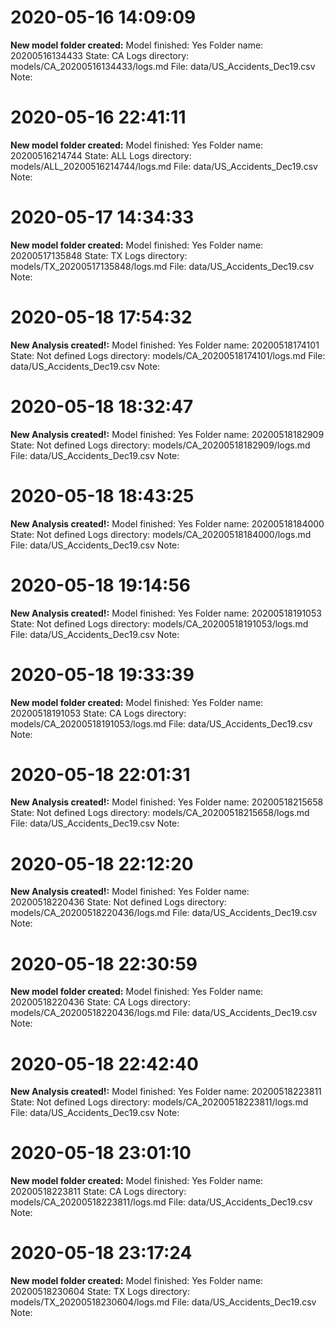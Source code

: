 

# 2020-05-16 14:09:09 
__New model folder created:__
Model finished: Yes
Folder name: 20200516134433
State: CA
Logs directory: models/CA_20200516134433/logs.md
File: data/US_Accidents_Dec19.csv
Note: 

# 2020-05-16 22:41:11 
__New model folder created:__
Model finished: Yes
Folder name: 20200516214744
State: ALL
Logs directory: models/ALL_20200516214744/logs.md
File: data/US_Accidents_Dec19.csv
Note: 

# 2020-05-17 14:34:33 
__New model folder created:__
Model finished: Yes
Folder name: 20200517135848
State: TX
Logs directory: models/TX_20200517135848/logs.md
File: data/US_Accidents_Dec19.csv
Note: 

# 2020-05-18 17:54:32 
__New Analysis created!:__
Model finished: Yes
Folder name: 20200518174101
State: Not defined
Logs directory: models/CA_20200518174101/logs.md
File: data/US_Accidents_Dec19.csv
Note: 

# 2020-05-18 18:32:47 
__New Analysis created!:__
Model finished: Yes
Folder name: 20200518182909
State: Not defined
Logs directory: models/CA_20200518182909/logs.md
File: data/US_Accidents_Dec19.csv
Note: 

# 2020-05-18 18:43:25 
__New Analysis created!:__
Model finished: Yes
Folder name: 20200518184000
State: Not defined
Logs directory: models/CA_20200518184000/logs.md
File: data/US_Accidents_Dec19.csv
Note: 

# 2020-05-18 19:14:56 
__New Analysis created!:__
Model finished: Yes
Folder name: 20200518191053
State: Not defined
Logs directory: models/CA_20200518191053/logs.md
File: data/US_Accidents_Dec19.csv
Note: 

# 2020-05-18 19:33:39 
__New model folder created:__
Model finished: Yes
Folder name: 20200518191053
State: CA
Logs directory: models/CA_20200518191053/logs.md
File: data/US_Accidents_Dec19.csv
Note: 

# 2020-05-18 22:01:31 
__New Analysis created!:__
Model finished: Yes
Folder name: 20200518215658
State: Not defined
Logs directory: models/CA_20200518215658/logs.md
File: data/US_Accidents_Dec19.csv
Note: 

# 2020-05-18 22:12:20 
__New Analysis created!:__
Model finished: Yes
Folder name: 20200518220436
State: Not defined
Logs directory: models/CA_20200518220436/logs.md
File: data/US_Accidents_Dec19.csv
Note: 

# 2020-05-18 22:30:59 
__New model folder created:__
Model finished: Yes
Folder name: 20200518220436
State: CA
Logs directory: models/CA_20200518220436/logs.md
File: data/US_Accidents_Dec19.csv
Note: 

# 2020-05-18 22:42:40 
__New Analysis created!:__
Model finished: Yes
Folder name: 20200518223811
State: Not defined
Logs directory: models/CA_20200518223811/logs.md
File: data/US_Accidents_Dec19.csv
Note: 

# 2020-05-18 23:01:10 
__New model folder created:__
Model finished: Yes
Folder name: 20200518223811
State: CA
Logs directory: models/CA_20200518223811/logs.md
File: data/US_Accidents_Dec19.csv
Note: 

# 2020-05-18 23:17:24 
__New model folder created:__
Model finished: Yes
Folder name: 20200518230604
State: TX
Logs directory: models/TX_20200518230604/logs.md
File: data/US_Accidents_Dec19.csv
Note: 